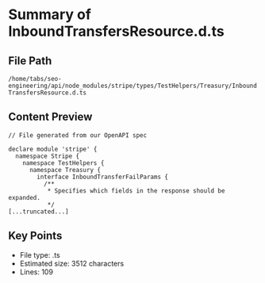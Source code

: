 # Summary of InboundTransfersResource.d.ts
  
## File Path
`/home/tabs/seo-engineering/api/node_modules/stripe/types/TestHelpers/Treasury/InboundTransfersResource.d.ts`

## Content Preview
```
// File generated from our OpenAPI spec

declare module 'stripe' {
  namespace Stripe {
    namespace TestHelpers {
      namespace Treasury {
        interface InboundTransferFailParams {
          /**
           * Specifies which fields in the response should be expanded.
           */
[...truncated...]
```

## Key Points
- File type: .ts
- Estimated size: 3512 characters
- Lines: 109
